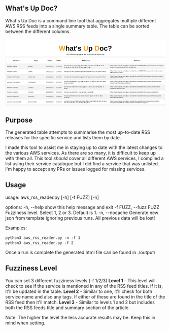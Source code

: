 ## What's Up Doc?
What's Up Doc is a command line tool that aggregates multiple different AWS RSS feeds into a single summary table. The table can be sorted between the different columns.

![HiMum](./images/whatsupDoc.jpg?raw=true)

## Purpose
The generated table attempts to summarise the most up-to-date RSS releases for the specific service and lists them by date.

I made this tool to assist me in staying up to date with the latest changes to the various AWS services. As there are so many, it is difficult to keep up with them all. This tool *should* cover all different AWS services, I compiled a list using their service catalogue but I did find a service that was unlisted. I'm happy to accept any PRs or issues logged for missing services.

## Usage
usage: aws_rss_reader.py [-h] [-f FUZZ] [-n]

options:
  -h, --help            show this help message and exit
  -f FUZZ, --fuzz FUZZ  Fuzziness level. Select 1, 2 or 3. Default is 1.
  -n, --nocache         Generate new json from template ignoring previous runs. All previous data will be lost!

Examples:

    python3 aws_rss_reader.py -n -f 1
    python3 aws_rss_reader.py -f 2
Once a run is complete the generated html file can be found in ./output/

## Fuzziness Level
You can set 3 different fuzziness levels (-f 1/2/3)
**Level 1** - This level will check to see if the service is mentioned in any of the RSS feed titles. If it is, it'll be updated in the table.
**Level 2** - Similar to one, it'll check for both service name and also any tags. If either of these are found in the title of the RSS feed then it'll match.
**Level 3** - Similar to levels 1 and 2 but includes both the RSS feeds title and summary section of the article.

Note: The higher the level the less accurate results may be. Keep this in mind when setting.

